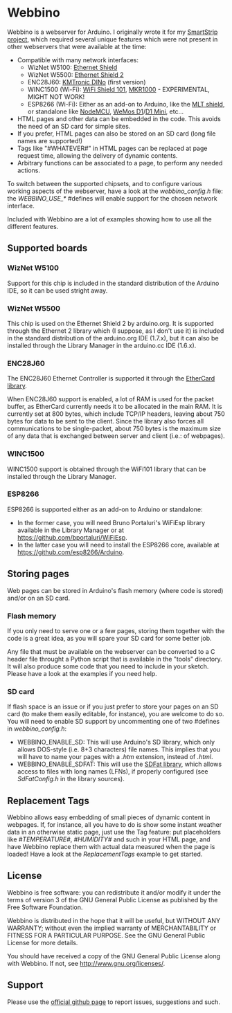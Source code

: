 # Webbino

Webbino is a webserver for Arduino.  I originally wrote it for my [SmartStrip
project](https://github.com/SukkoPera/SmartStrip), which required several unique
features which were not present in other webservers that were available at the
time:
- Compatible with many network interfaces:
  - WizNet W5100: [Ethernet Shield](https://www.arduino.cc/en/Main/ArduinoEthernetShield)
  - WizNet W5500: [Ethernet Shield 2](http://www.arduino.org/products/shields/arduino-ethernet-shield-2)
  - ENC28J60: [KMTronic DINo](http://sigma-shop.com/product/72/web-internet-ethernet-controlled-relay-board-arduino-compatible-rs485-usb.html) (first version)
  - WINC1500 (Wi-Fi): [WiFi Shield 101](https://www.arduino.cc/en/Main/ArduinoWiFiShield101), [MKR1000](https://www.arduino.cc/en/Main/ArduinoMKR1000) - EXPERIMENTAL, MIGHT NOT WORK!
  - ESP8266 (Wi-Fi): Either as an add-on to Arduino, like the [MLT shield](http://www.mlt-group.com/Products/Wifi-Wireless-Modules/ESP8266-WIFI-Shield-with-ESP-01-ESP-07-ESP-12-for-Arduino), or standalone like [NodeMCU](http://www.nodemcu.com), [WeMos D1](https://www.wemos.cc/product/d1.html)/[D1 Mini](https://www.wemos.cc/product/d1-mini.html), etc...
- HTML pages and other data can be embedded in the code. This avoids the need of
  an SD card for simple sites.
- If you prefer, HTML pages can also be stored on an SD card (long file names are
  supported!)
- Tags like "#WHATEVER#" in HTML pages can be replaced at page request time,
  allowing the delivery of dynamic contents.
- Arbitrary functions can be associated to a page, to perform any needed
  actions.

To switch between the supported chipsets, and to configure various working aspects of the webserver, have a look at the _webbino_config.h_ file: the _WEBBINO_USE\_*_ #defines will enable support for the chosen network interface.

Included with Webbino are a lot of examples showing how to use all the different features.

## Supported boards
### WizNet W5100
Support for this chip is included in the standard distribution of the Arduino IDE, so it can be used stright away.

### WizNet W5500
This chip is used on the Ethernet Shield 2 by arduino.org. It is supported through the Ethernet 2 library which (I suppose, as I don't use it) is included in the standard distribution of the arduino.org IDE (1.7.x), but it can also be installed through the Library Manager in the arduino.cc IDE (1.6.x).

### ENC28J60
The ENC28J60 Ethernet Controller is supported it through the [EtherCard library](https://github.com/jcw/ethercard/).

When ENC28J60 support is enabled, a lot of RAM is used for the packet buffer, as EtherCard currently needs it to be allocated in the main RAM. It is currently set at 800 bytes, which include TCP/IP headers, leaving about 750 bytes for data to be sent to the client. Since the library also forces all communications to be single-packet, about 750 bytes is the maximum size of any data that is exchanged between server and client (i.e.: of webpages).

### WINC1500
WINC1500 support is obtained through the WiFi101 library that can be installed through the Library Manager.

### ESP8266
ESP8266 is supported either as an add-on to Arduino or standalone:
- In the former case, you will need Bruno Portaluri's WiFiEsp library available in the Library Manager or at https://github.com/bportaluri/WiFiEsp.
- In the latter case you will need to install the ESP8266 core, available at https://github.com/esp8266/Arduino.

## Storing pages
Web pages can be stored in Arduino's flash memory (where code is stored) and/or on an SD card.

### Flash memory
If you only need to serve one or a few pages, storing them together with the code is a great idea, as you will spare your SD card for some better job.

Any file that must be available on the webserver can be converted to a C header file throught a Python script that is available in the "tools" directory. It will also produce some code that you need to include in your sketch. Please have a look at the examples if you need help.

### SD card
If flash space is an issue or if you just prefer to store your pages on an SD card (to make them easily editable, for instance), you are welcome to do so. You will need to enable SD support by uncommenting one of two #defines in _webbino_config.h_:
- WEBBINO_ENABLE_SD: This will use Arduino's SD library, which only allows DOS-style (i.e. 8+3 characters) file names. This implies that you will have to name your pages with a _.htm_ extension, instead of _.html_.
- WEBBINO_ENABLE_SDFAT: This will use the [SDFat library](https://github.com/greiman/SdFat), which allows access to files with long names (LFNs), if properly configured (see _SdFatConfig.h_ in the library sources).

## Replacement Tags
Webbino allows easy embedding of small pieces of dynamic content in webpages. If, for instance, all you have to do is show some instant weather data in an otherwise static page, just use the Tag feature: put placeholders like _#TEMPERATURE#_, _#HUMIDITY#_ and such in your HTML page, and have Webbino replace them with actual data measured when the page is loaded! Have a look at the _ReplacementTags_ example to get started.

## License
Webbino is free software: you can redistribute it and/or modify
it under the terms of version 3 of the GNU General Public License as published by the Free Software Foundation.

Webbino is distributed in the hope that it will be useful, but WITHOUT ANY WARRANTY; without even the implied warranty of MERCHANTABILITY or FITNESS FOR A PARTICULAR PURPOSE.  See the GNU General Public License for more details.

You should have received a copy of the GNU General Public License along with Webbino. If not, see <http://www.gnu.org/licenses/>.

## Support
Please use the [official github page](https://github.com/SukkoPera/Webbino) to report issues, suggestions and such.
